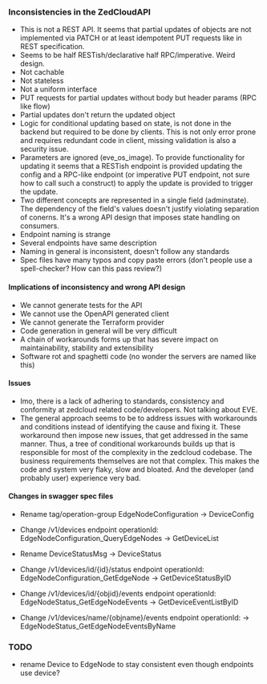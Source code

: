 ### Inconsistencies in the ZedCloudAPI
- This is not a REST API. It seems that partial updates of objects are not implemented via PATCH or at least idempotent PUT requests like in REST specification.
- Seems to be half RESTish/declarative half RPC/imperative. Weird design.
- Not cachable
- Not stateless
- Not a uniform interface
- PUT requests for partial updates without body but header params (RPC like flow)
- Partial updates don't return the updated object
- Logic for conditional updating based on state, is not done in the backend but required to be done by clients. This is not only error prone and requires redundant code in client, missing validation is also a security issue.
- Parameters are ignored (eve_os_image). To provide functionality for updating it seems that a RESTish endpoint is provided updating the config and a RPC-like  endpoint (or imperative PUT endpoint, not sure how to call such a construct) to apply the update is provided to trigger the update.
- Two different concepts are represented in a single field (adminstate). The dependency of the field's values doesn't justify violating separation of conerns. It's a wrong API design that imposes state handling on consumers.
- Endpoint naming is strange
- Several endpoints have same description
- Naming in general is inconsistent, doesn't follow any standards
- Spec files have many typos and copy paste errors (don't people use a spell-checker? How can this pass review?)

#### Implications of inconsistency and wrong API design
- We cannot generate tests for the API
- We cannot use the OpenAPI generated client
- We cannot generate the Terraform provider
- Code generation in general will be very difficult
- A chain of workarounds forms up that has severe impact on maintainability, stability and extensibility
- Software rot and spaghetti code (no wonder the servers are named like this)

#### Issues
- Imo, there is a lack of adhering to standards, consistency and conformity at zedcloud related code/developers. Not talking about EVE.
- The general approach seems to be to address issues with workarounds and conditions instead of identifying the cause and fixing it. These workaround then impose new issues, that get addressed in the same manner. Thus, a tree of conditional workarounds builds up that is responsible for most of the complexity in the zedcloud codebase. The business requirements themselves are not that complex. This makes the code and system very flaky, slow and bloated. And the developer (and probably user) experience very bad.

#### Changes in swagger spec files
- Rename tag/operation-group EdgeNodeConfiguration -> DeviceConfig
- Change /v1/devices endpoint operationId: EdgeNodeConfiguration_QueryEdgeNodes -> GetDeviceList

- Rename DeviceStatusMsg -> DeviceStatus

- Change /v1/devices/id/{id}/status endpoint operationId: EdgeNodeConfiguration_GetEdgeNode -> GetDeviceStatusByID

- Change /v1/devices/id/{objid}/events endpoint operationId: EdgeNodeStatus_GetEdgeNodeEvents -> GetDeviceEventListByID
- Change /v1/devices/name/{objname}/events endpoint operationId: -> EdgeNodeStatus_GetEdgeNodeEventsByName

### TODO
- rename Device to EdgeNode to stay consistent even though endpoints use device?

